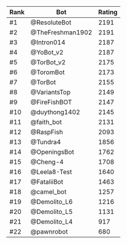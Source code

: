 Rank|Bot|Rating
---|---|---
#1|@ResoluteBot|2191
#2|@TheFreshman1902|2191
#3|@Intron014|2187
#4|@YoBot_v2|2187
#5|@TorBot_v2|2175
#6|@ToromBot|2173
#7|@TorBot|2155
#8|@VariantsTop|2149
#9|@FireFishBOT|2147
#10|@duythong1402|2145
#11|@faith_bot|2131
#12|@RaspFish|2093
#13|@Tundra4|1856
#14|@OpeningsBot|1762
#15|@Cheng-4|1708
#16|@Leela8-Test|1640
#17|@FataliiBot|1463
#18|@camel_bot|1257
#19|@Demolito_L6|1216
#20|@Demolito_L5|1131
#21|@Demolito_L4|917
#22|@pawnrobot|680
